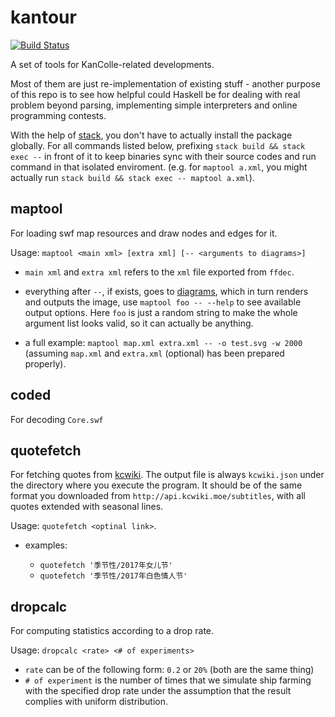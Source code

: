 # kantour

[![Build Status](https://travis-ci.org/Javran/kantour.svg?branch=master)](https://travis-ci.org/Javran/kantour)

A set of tools for KanColle-related developments.

Most of them are just re-implementation of existing stuff - another purpose of this repo
is to see how helpful could Haskell be for dealing with real problem beyond parsing,
implementing simple interpreters and online programming contests.

With the help of [stack](https://docs.haskellstack.org/), you don't have to actually install
the package globally. For all commands listed below,
prefixing `stack build && stack exec --` in front
of it to keep binaries sync with their source codes and run command in that isolated enviroment.
(e.g. for `maptool a.xml`, you might actually run `stack build && stack exec -- maptool a.xml`).

## maptool

For loading swf map resources and draw nodes and edges for it.

Usage: `maptool <main xml> [extra xml] [-- <arguments to diagrams>]`

- `main xml` and `extra xml` refers to the `xml` file exported from `ffdec`.
- everything after `--`, if exists, goes to [diagrams](http://projects.haskell.org/diagrams/),
  which in turn renders and outputs the image, use `maptool foo -- --help` to see available
  output options. Here `foo` is just a random string to make the whole argument list looks valid,
  so it can actually be anything.

- a full example: `maptool map.xml extra.xml -- -o test.svg -w 2000`
  (assuming `map.xml` and `extra.xml` (optional) has been prepared properly).

## coded

For decoding `Core.swf`

## quotefetch

For fetching quotes from [kcwiki](https://zh.kcwiki.moe/).
The output file is always `kcwiki.json` under the directory where you execute the program.
It should be of the same format you downloaded from `http://api.kcwiki.moe/subtitles`,
with all quotes extended with seasonal lines.

Usage: `quotefetch <optinal link>`.

- examples:

    - `quotefetch '季节性/2017年女儿节'`
    - `quotefetch '季节性/2017年白色情人节'`

## dropcalc

For computing statistics according to a drop rate.

Usage: `dropcalc <rate> <# of experiments>`

- `rate` can be of the following form: `0.2` or `20%` (both are the same thing)
- `# of experiment` is the number of times that we simulate ship farming with
  the specified drop rate under the assumption that the result complies with uniform
  distribution.
